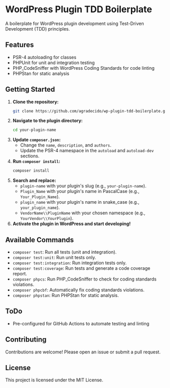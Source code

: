 # WordPress Plugin TDD Boilerplate

A boilerplate for WordPress plugin development using Test-Driven Development (TDD) principles.

## Features

- PSR-4 autoloading for classes
- PHPUnit for unit and integration testing
- PHP_CodeSniffer with WordPress Coding Standards for code linting
- PHPStan for static analysis

## Getting Started

1.  **Clone the repository:**
    ```bash
    git clone https://github.com/agradecido/wp-plugin-tdd-boilerplate.git your-plugin-name
    ```
2.  **Navigate to the plugin directory:**
    ```bash
    cd your-plugin-name
    ```
3.  **Update `composer.json`:**
    - Change the `name`, `description`, and `authors`.
    - Update the PSR-4 namespace in the `autoload` and `autoload-dev` sections.
4.  **Run `composer install`:**
    ```bash
    composer install
    ```
5.  **Search and replace:**
    - `plugin-name` with your plugin's slug (e.g., `your-plugin-name`).
    - `Plugin_Name` with your plugin's name in PascalCase (e.g., `Your_Plugin_Name`).
    - `plugin_name` with your plugin's name in snake_case (e.g., `your_plugin_name`).
    - `VendorName\\PluginName` with your chosen namespace (e.g., `YourVendor\\YourPlugin`).
6.  **Activate the plugin in WordPress and start developing!**

## Available Commands

- `composer test`: Run all tests (unit and integration).
- `composer test:unit`: Run unit tests only.
- `composer test:integration`: Run integration tests only.
- `composer test:coverage`: Run tests and generate a code coverage report.
- `composer phpcs`: Run PHP_CodeSniffer to check for coding standards violations.
- `composer phpcbf`: Automatically fix coding standards violations.
- `composer phpstan`: Run PHPStan for static analysis.

## ToDo

- Pre-configured for GitHub Actions to automate testing and linting

## Contributing

Contributions are welcome! Please open an issue or submit a pull request.

## License

This project is licensed under the MIT License.